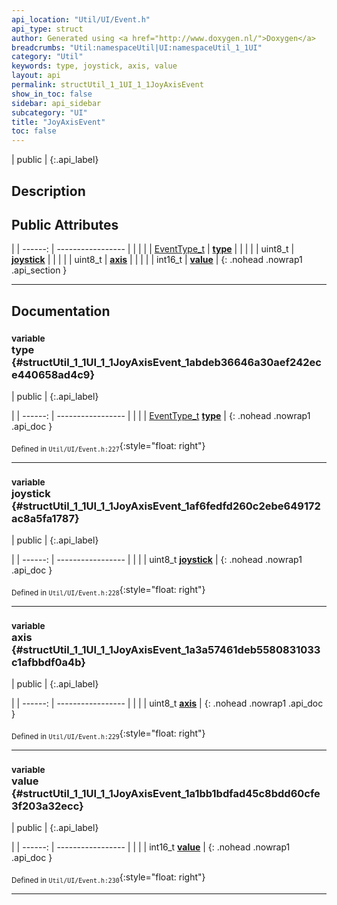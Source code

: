 ```yaml
---
api_location: "Util/UI/Event.h"
api_type: struct
author: Generated using <a href="http://www.doxygen.nl/">Doxygen</a>
breadcrumbs: "Util:namespaceUtil|UI:namespaceUtil_1_1UI"
category: "Util"
keywords: type, joystick, axis, value
layout: api
permalink: structUtil_1_1UI_1_1JoyAxisEvent
show_in_toc: false
sidebar: api_sidebar
subcategory: "UI"
title: "JoyAxisEvent"
toc: false
---
```


| public |
{:.api_label}

## Description





## Public Attributes

|
| ------: | ----------------- |
|  | |
| [EventType_t](namespaceUtil_1_1UI#namespaceUtil_1_1UI_1ab1a897c2e8040eef66590f56a4d3559e) | **[type](#structUtil_1_1UI_1_1JoyAxisEvent_1abdeb36646a30aef242ece440658ad4c9)**  |
|  | |
| uint8_t | **[joystick](#structUtil_1_1UI_1_1JoyAxisEvent_1af6fedfd260c2ebe649172ac8a5fa1787)**  |
|  | |
| uint8_t | **[axis](#structUtil_1_1UI_1_1JoyAxisEvent_1a3a57461deb5580831033c1afbbdf0a4b)**  |
|  | |
| int16_t | **[value](#structUtil_1_1UI_1_1JoyAxisEvent_1a1bb1bdfad45c8bdd60cfe3f203a32ecc)**  |
{: .nohead .nowrap1 .api_section }


-------------------------------------------------------------------

## Documentation

### <small>variable</small><br/> type {#structUtil_1_1UI_1_1JoyAxisEvent_1abdeb36646a30aef242ece440658ad4c9}

| public |
{:.api_label}

|
| ------: | ----------------- |
|  |
| [EventType_t](namespaceUtil_1_1UI#namespaceUtil_1_1UI_1ab1a897c2e8040eef66590f56a4d3559e) **[type](#structUtil_1_1UI_1_1JoyAxisEvent_1abdeb36646a30aef242ece440658ad4c9)**  |
{: .nohead .nowrap1 .api_doc }





<sub>Defined in `Util/UI/Event.h:227`</sub>{:style="float: right"}

-------------------------------------------------------------------

### <small>variable</small><br/> joystick {#structUtil_1_1UI_1_1JoyAxisEvent_1af6fedfd260c2ebe649172ac8a5fa1787}

| public |
{:.api_label}

|
| ------: | ----------------- |
|  |
| uint8_t **[joystick](#structUtil_1_1UI_1_1JoyAxisEvent_1af6fedfd260c2ebe649172ac8a5fa1787)**  |
{: .nohead .nowrap1 .api_doc }





<sub>Defined in `Util/UI/Event.h:228`</sub>{:style="float: right"}

-------------------------------------------------------------------

### <small>variable</small><br/> axis {#structUtil_1_1UI_1_1JoyAxisEvent_1a3a57461deb5580831033c1afbbdf0a4b}

| public |
{:.api_label}

|
| ------: | ----------------- |
|  |
| uint8_t **[axis](#structUtil_1_1UI_1_1JoyAxisEvent_1a3a57461deb5580831033c1afbbdf0a4b)**  |
{: .nohead .nowrap1 .api_doc }





<sub>Defined in `Util/UI/Event.h:229`</sub>{:style="float: right"}

-------------------------------------------------------------------

### <small>variable</small><br/> value {#structUtil_1_1UI_1_1JoyAxisEvent_1a1bb1bdfad45c8bdd60cfe3f203a32ecc}

| public |
{:.api_label}

|
| ------: | ----------------- |
|  |
| int16_t **[value](#structUtil_1_1UI_1_1JoyAxisEvent_1a1bb1bdfad45c8bdd60cfe3f203a32ecc)**  |
{: .nohead .nowrap1 .api_doc }





<sub>Defined in `Util/UI/Event.h:230`</sub>{:style="float: right"}

-------------------------------------------------------------------

